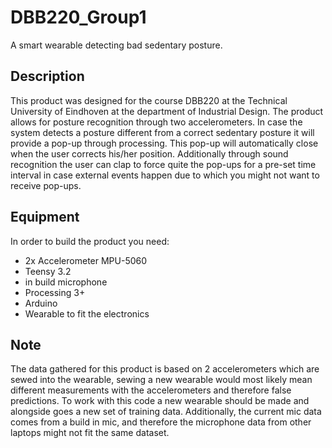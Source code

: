 # DBB220_Group1
A smart wearable detecting bad sedentary posture.

## Description
This product was designed for the course DBB220 at the Technical University of Eindhoven at the department of Industrial Design. The product allows for posture recognition through two accelerometers. In case the system detects a posture different from a correct sedentary posture it will provide a pop-up through processing. This pop-up will automatically close when the user corrects his/her position. Additionally through sound recognition the user can clap to force quite the pop-ups for a pre-set time interval in case external events happen due to which you might not want to receive pop-ups. 

## Equipment 
In order to build the product you need: 

- 2x Accelerometer MPU-5060
- Teensy 3.2
- in build microphone
- Processing 3+
- Arduino 
- Wearable to fit the electronics

## Note
The data gathered for this product is based on 2 accelerometers which are sewed into the wearable, sewing a new wearable would most likely mean different measurements with the accelerometers and therefore false predictions. To work with this code a new wearable should be made and alongside goes a new set of training data. Additionally, the current mic data comes from a build in mic, and therefore the microphone data from other laptops might not fit the same dataset. 

